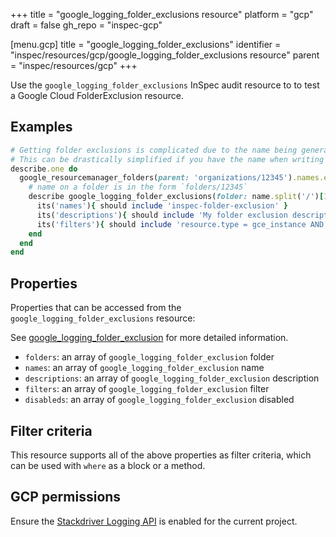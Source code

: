 +++
title = "google_logging_folder_exclusions resource"
platform = "gcp"
draft = false
gh_repo = "inspec-gcp"

[menu.gcp]
title = "google_logging_folder_exclusions"
identifier = "inspec/resources/gcp/google_logging_folder_exclusions resource"
parent = "inspec/resources/gcp"
+++

Use the `google_logging_folder_exclusions` InSpec audit resource to to test a Google Cloud FolderExclusion resource.

## Examples

```ruby
# Getting folder exclusions is complicated due to the name being generated by the server.
# This can be drastically simplified if you have the name when writing the test
describe.one do
  google_resourcemanager_folders(parent: 'organizations/12345').names.each do |name|
    # name on a folder is in the form `folders/12345`
    describe google_logging_folder_exclusions(folder: name.split('/')[1]) do
      its('names'){ should include 'inspec-folder-exclusion' }
      its('descriptions'){ should include 'My folder exclusion description' }
      its('filters'){ should include 'resource.type = gce_instance AND severity <= DEBUG' }
    end
  end
end
```

## Properties

Properties that can be accessed from the `google_logging_folder_exclusions` resource:

See [google_logging_folder_exclusion](google_logging_folder_exclusion) for more detailed information.

  * `folders`: an array of `google_logging_folder_exclusion` folder
  * `names`: an array of `google_logging_folder_exclusion` name
  * `descriptions`: an array of `google_logging_folder_exclusion` description
  * `filters`: an array of `google_logging_folder_exclusion` filter
  * `disableds`: an array of `google_logging_folder_exclusion` disabled

## Filter criteria

This resource supports all of the above properties as filter criteria, which can be used
with `where` as a block or a method.

## GCP permissions

Ensure the [Stackdriver Logging API](https://console.cloud.google.com/apis/library/logging.googleapis.com/) is enabled for the current project.
